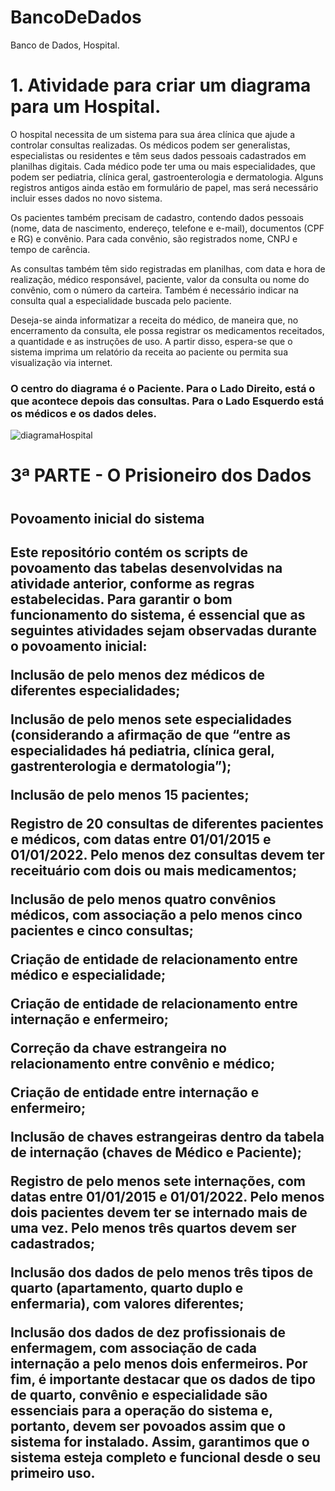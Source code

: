 # BancoDeDados
Banco de Dados, Hospital.



<h1>1. Atividade para criar um diagrama para um Hospital.</h1>

O hospital necessita de um sistema para sua área clínica que ajude a controlar consultas realizadas. Os médicos podem ser generalistas, especialistas ou residentes e têm seus dados pessoais cadastrados em planilhas digitais. Cada médico pode ter uma ou mais especialidades, que podem ser pediatria, clínica geral, gastroenterologia e dermatologia. Alguns registros antigos ainda estão em formulário de papel, mas será necessário incluir esses dados no novo sistema.

Os pacientes também precisam de cadastro, contendo dados pessoais (nome, data de nascimento, endereço, telefone e e-mail), documentos (CPF e RG) e convênio. Para cada convênio, são registrados nome, CNPJ e tempo de carência.

As consultas também têm sido registradas em planilhas, com data e hora de realização, médico responsável, paciente, valor da consulta ou nome do convênio, com o número da carteira. Também é necessário indicar na consulta qual a especialidade buscada pelo paciente.

Deseja-se ainda informatizar a receita do médico, de maneira que, no encerramento da consulta, ele possa registrar os medicamentos receitados, a quantidade e as instruções de uso. A partir disso, espera-se que o sistema imprima um relatório da receita ao paciente ou permita sua visualização via internet.


<h3>O centro do diagrama é o Paciente. Para o Lado Direito, está o que acontece depois das consultas. Para o Lado Esquerdo está os médicos e os dados deles.</h3>


![diagramaHospital](https://github.com/CaiqueDEV1/BancoDeDados/assets/125465166/ba605327-ef9d-4ca8-8b83-d2f35a575a43)

<h1>3ª PARTE - O Prisioneiro dos Dados<h1>
<h2>Povoamento inicial do sistema<h2>
 Este repositório contém os scripts de povoamento das tabelas desenvolvidas na atividade anterior, conforme as regras estabelecidas.
 Para garantir o bom funcionamento do sistema, é essencial que as seguintes atividades sejam observadas durante o povoamento inicial:
  
  Inclusão de pelo menos dez médicos de diferentes especialidades;

  Inclusão de pelo menos sete especialidades (considerando a afirmação de que “entre as especialidades há pediatria, clínica geral, gastrenterologia e dermatologia”);

  Inclusão de pelo menos 15 pacientes;

  Registro de 20 consultas de diferentes pacientes e médicos, com datas entre 01/01/2015 e 01/01/2022. Pelo menos dez consultas devem ter receituário com dois ou mais 
  medicamentos;

  Inclusão de pelo menos quatro convênios médicos, com associação a pelo menos cinco pacientes e cinco consultas;

  Criação de entidade de relacionamento entre médico e especialidade;

  Criação de entidade de relacionamento entre internação e enfermeiro;

  Correção da chave estrangeira no relacionamento entre convênio e médico;

  Criação de entidade entre internação e enfermeiro;

  Inclusão de chaves estrangeiras dentro da tabela de internação (chaves de Médico e Paciente);

  Registro de pelo menos sete internações, com datas entre 01/01/2015 e 01/01/2022. Pelo menos dois pacientes devem ter se internado mais de uma vez. Pelo menos três 
  quartos devem ser cadastrados;

  Inclusão dos dados de pelo menos três tipos de quarto (apartamento, quarto duplo e enfermaria), com valores diferentes;

  Inclusão dos dados de dez profissionais de enfermagem, com associação de cada internação a pelo menos dois enfermeiros. Por fim, é importante destacar que os dados de 
  tipo de quarto, convênio e especialidade são essenciais para a operação do sistema e, portanto, devem ser povoados assim que o sistema for instalado. Assim, garantimos 
  que o sistema esteja completo e funcional desde o seu primeiro uso.
